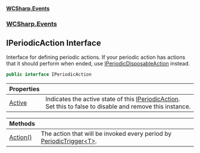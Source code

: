 #### [WCSharp.Events](README.md 'README')
### [WCSharp.Events](WCSharp.Events.md 'WCSharp.Events')

## IPeriodicAction Interface

Interface for defining periodic actions. If your periodic action has actions that it should perform when ended, use [IPeriodicDisposableAction](WCSharp.Events.IPeriodicDisposableAction.md 'WCSharp.Events.IPeriodicDisposableAction') instead.

```csharp
public interface IPeriodicAction
```

| Properties | |
| :--- | :--- |
| [Active](WCSharp.Events.IPeriodicAction.Active.md 'WCSharp.Events.IPeriodicAction.Active') | Indicates the active state of this [IPeriodicAction](WCSharp.Events.IPeriodicAction.md 'WCSharp.Events.IPeriodicAction'). Set this to false to disable and remove this instance. |

| Methods | |
| :--- | :--- |
| [Action()](WCSharp.Events.IPeriodicAction.Action().md 'WCSharp.Events.IPeriodicAction.Action()') | The action that will be invoked every period by [PeriodicTrigger&lt;T&gt;](WCSharp.Events.PeriodicTrigger_T_.md 'WCSharp.Events.PeriodicTrigger<T>'). |
